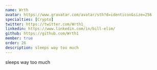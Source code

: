 ```yaml
---
name: Wrth
avatar: https://www.gravatar.com/avatar/sth?d=identicon&size=256
specialties: [Crypto]
twitter: https://twitter.com/Wrth1_
linkedin: https://www.linkedin.com/in/bill-elim/
github: https://github.com/Wrth1
member: true
order: 26
description: sleeps way too much
---
```


sleeps way too much

